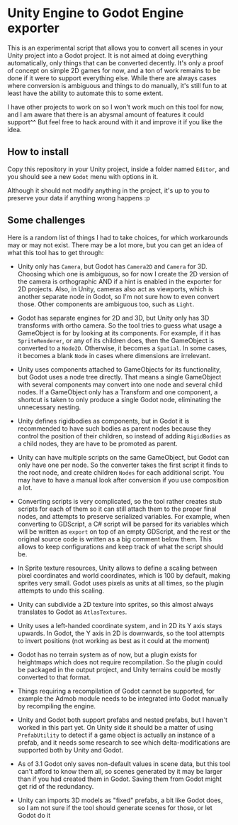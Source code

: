 Unity Engine to Godot Engine exporter
=======================================

This is an experimental script that allows you to convert all scenes in your Unity project into a Godot project. It is not aimed at doing everything automatically, only things that can be converted decently.
It's only a proof of concept on simple 2D games for now, and a ton of work remains to be done if it were to support everything else.
While there are always cases where conversion is ambiguous and things to do manually, it's still fun to at least have the ability to automate this to some extent.

I have other projects to work on so I won't work much on this tool for now, and I am aware that there is an abysmal amount of features it could support^^ But feel free to hack around with it and improve it if you like the idea.


How to install
---------------

Copy this repository in your Unity project, inside a folder named `Editor`, and you should see a new `Godot` menu with options in it.

Although it should not modify anything in the project, it's up to you to preserve your data if anything wrong happens :p


Some challenges
-----------------

Here is a random list of things I had to take choices, for which workarounds may or may not exist.
There may be a lot more, but you can get an idea of what this tool has to get through:

- Unity only has `Camera`, but Godot has `Camera2D` and `Camera` for 3D. Choosing which one is ambiguous, so for now I create the 2D version of the camera is orthographic AND if a hint is enabled in the exporter for 2D projects. Also, in Unity, cameras also act as viewports, which is another separate node in Godot, so I'm not sure how to even convert those. Other components are ambiguous too, such as `Light`.

- Godot has separate engines for 2D and 3D, but Unity only has 3D transforms with ortho camera. So the tool tries to guess what usage a GameObject is for by looking at its components. For example, if it has `SpriteRenderer`, or any of its children does, then the GameObject is converted to a `Node2D`. Otherwise, it becomes a `Spatial`. In some cases, it becomes a blank `Node` in cases where dimensions are irrelevant.

- Unity uses components attached to GameObjects for its functionality, but Godot uses a node tree directly. That means a single GameObject with several components may convert into one node and several child nodes. If a GameObject only has a Transform and one component, a shortcut is taken to only produce a single Godot node, eliminating the unnecessary nesting.

- Unity defines rigidbodies as components, but in Godot it is recommended to have such bodies as parent nodes because they control the position of their children, so instead of adding `RigidBodies` as a child nodes, they are have to be promoted as parent.

- Unity can have multiple scripts on the same GameObject, but Godot can only have one per node. So the converter takes the first script it finds to the root node, and create children `Nodes` for each additional script. You may have to have a manual look after conversion if you use composition a lot.

- Converting scripts is very complicated, so the tool rather creates stub scripts for each of them so it can still attach them to the proper final nodes, and attempts to preserve serialized variables. For example, when converting to GDScript, a C# script will be parsed for its variables which will be written as `export` on top of an empty GDScript, and the rest or the original source code is written as a big comment below them. This allows to keep configurations and keep track of what the script should be.

- In Sprite texture resources, Unity allows to define a scaling between pixel coordinates and world coordinates, which is 100 by default, making sprites very small. Godot uses pixels as units at all times, so the plugin attempts to undo this scaling.

- Unity can subdivide a 2D texture into sprites, so this almost always translates to Godot as `AtlasTextures`.

- Unity uses a left-handed coordinate system, and in 2D its Y axis stays upwards. In Godot, the Y axis in 2D is downwards, so the tool attempts to invert positions (not working as best as it could at the moment)

- Godot has no terrain system as of now, but a plugin exists for heightmaps which does not require recompilation. So the plugin could be packaged in the output project, and Unity terrains could be mostly converted to that format.

- Things requiring a recompilation of Godot cannot be supported, for example the Admob module needs to be integrated into Godot manually by recompiling the engine.

- Unity and Godot both support prefabs and nested prefabs, but I haven't worked in this part yet. On Unity side it should be a matter of using `PrefabUtility` to detect if a game object is actually an instance of a prefab, and it needs some research to see which delta-modifications are supported both by Unity and Godot.

- As of 3.1 Godot only saves non-default values in scene data, but this tool can't afford to know them all, so scenes generated by it may be larger than if you had created them in Godot. Saving them from Godot might get rid of the redundancy.

- Unity can imports 3D models as "fixed" prefabs, a bit like Godot does, so I am not sure if the tool should generate scenes for those, or let Godot do it

